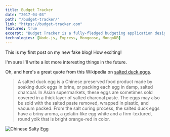 ```yaml
---
title: Budget Tracker
date: "2017-04-03"
path: "/budget-tracker/"
link: "https://budget-tracker.com"
featured: true
excerpt: "Budget Tracker is a fully-fledged budgeting application designed to allow users to monitor their spending habits. Create an unlimited amount of spending categories to provide a granularized view of where your money is going. Interactive charts allow you to track your overall and categorial spending on a month-to-month basis." 
technologies: [Node.js, Express, Mongoose, MongoDB]
---
```


This is my first post on my new fake blog! How exciting!

I'm sure I'll write a lot more interesting things in the future.

Oh, and here's a great quote from this Wikipedia on [salted duck eggs](http://en.wikipedia.org/wiki/Salted_duck_egg).

>A salted duck egg is a Chinese preserved food product made by soaking duck eggs in brine, or packing each egg in damp, salted charcoal. In Asian supermarkets, these eggs are sometimes sold covered in a thick layer of salted charcoal paste. The eggs may also be sold with the salted paste removed, wrapped in plastic, and vacuum packed. From the salt curing process, the salted duck eggs have a briny aroma, a gelatin-like egg white and a firm-textured, round yolk that is bright orange-red in color.

![Chinese Salty Egg](./salty_egg.jpg)
